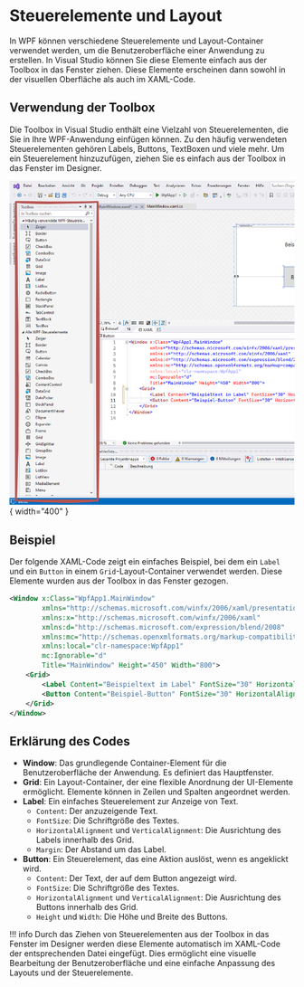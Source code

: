 # Steuerelemente und Layout

In WPF können verschiedene Steuerelemente und Layout-Container verwendet werden, um die Benutzeroberfläche einer Anwendung zu erstellen. In Visual Studio können Sie diese Elemente einfach aus der Toolbox in das Fenster ziehen. Diese Elemente erscheinen dann sowohl in der visuellen Oberfläche als auch im XAML-Code.

## Verwendung der Toolbox

Die Toolbox in Visual Studio enthält eine Vielzahl von Steuerelementen, die Sie in Ihre WPF-Anwendung einfügen können. Zu den häufig verwendeten Steuerelementen gehören Labels, Buttons, TextBoxen und viele mehr. Um ein Steuerelement hinzuzufügen, ziehen Sie es einfach aus der Toolbox in das Fenster im Designer.

![Toolbox](wpf_project_toolbox.png){ width="400" }

## Beispiel

Der folgende XAML-Code zeigt ein einfaches Beispiel, bei dem ein `Label` und ein `Button` in einem `Grid`-Layout-Container verwendet werden. Diese Elemente wurden aus der Toolbox in das Fenster gezogen.

```xml
<Window x:Class="WpfApp1.MainWindow"
        xmlns="http://schemas.microsoft.com/winfx/2006/xaml/presentation"
        xmlns:x="http://schemas.microsoft.com/winfx/2006/xaml"
        xmlns:d="http://schemas.microsoft.com/expression/blend/2008"
        xmlns:mc="http://schemas.openxmlformats.org/markup-compatibility/2006"
        xmlns:local="clr-namespace:WpfApp1"
        mc:Ignorable="d"
        Title="MainWindow" Height="450" Width="800">
    <Grid>
        <Label Content="Beispieltext im Label" FontSize="30" HorizontalAlignment="Center" Margin="0,67,0,0" VerticalAlignment="Top"/>
        <Button Content="Beispiel-Button" FontSize="30" HorizontalAlignment="Center" Margin="0,217,0,0" VerticalAlignment="Top" Height="110" Width="278"/>
    </Grid>
</Window>
```

## Erklärung des Codes

- **Window**: Das grundlegende Container-Element für die Benutzeroberfläche der Anwendung. Es definiert das Hauptfenster.
- **Grid**: Ein Layout-Container, der eine flexible Anordnung der UI-Elemente ermöglicht. Elemente können in Zeilen und Spalten angeordnet werden.
- **Label**: Ein einfaches Steuerelement zur Anzeige von Text.
    - `Content`: Der anzuzeigende Text.
    - `FontSize`: Die Schriftgröße des Textes.
    - `HorizontalAlignment` und `VerticalAlignment`: Die Ausrichtung des Labels innerhalb des Grid.
    - `Margin`: Der Abstand um das Label.
- **Button**: Ein Steuerelement, das eine Aktion auslöst, wenn es angeklickt wird.
    - `Content`: Der Text, der auf dem Button angezeigt wird.
    - `FontSize`: Die Schriftgröße des Textes.
    - `HorizontalAlignment` und `VerticalAlignment`: Die Ausrichtung des Buttons innerhalb des Grid.
    - `Height` und `Width`: Die Höhe und Breite des Buttons.

!!! info
    Durch das Ziehen von Steuerelementen aus der Toolbox in das Fenster im Designer werden diese Elemente automatisch im XAML-Code der entsprechenden Datei eingefügt. Dies ermöglicht eine visuelle Bearbeitung der Benutzeroberfläche und eine einfache Anpassung des Layouts und der Steuerelemente.